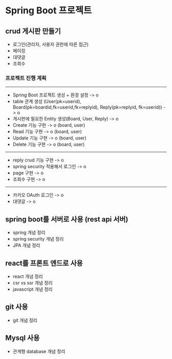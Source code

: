 # Spring Boot 프로젝트

## crud 게시판 만들기

- 로그인(관리자, 사용자 권한에 따른 접근)
- 페이징 
- 대댓글
- 조회수 

### 프로젝트 진행 계획 

--------------------------------------------------------------------------

- Spring Boot 프로젝트 생성 + 환경 설정 -> o
- table 관계 생성 (User(pk=userid), Board(pk=boardid,fk=userid,fk=replyid), Reply(pk=replyid, fk=userid)) -> o
- 게시판에 필요한 Entity 생성(Board, User, Reply) -> o
- Create 기능 구현 -> o (board, user)
- Read 기능 구현 -> o (board, user)
- Update 기능 구현 -> o (board, user)
- Delete 기능 구현 -> o (board, user)

--------------------------------------------------------------------------

- reply crud 기능 구현 -> o
- spring security 적용해서 로그인 -> o
- page 구현 -> o
- 조회수 구현 -> o

-------------------------------------------------------------------------
- 카카오 OAuth 로그인 -> o
- 대댓글 -> o

## spring boot를 서버로 사용 (rest api 서버)

- spring 개념 정리 
- spring security 개념 정리
- JPA 개념 정리

## react를 프론트 엔드로 사용

- react 개념 정리
- csr vs ssr 개념 정리
- javascript 개념 정리

## git 사용

- git 개념 정리 

## Mysql 사용

- 관계형 database 개념 정리
